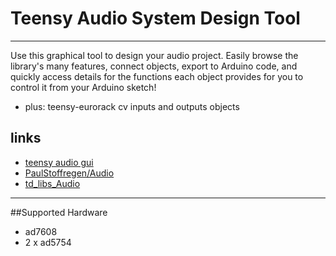 # Teensy Audio System Design Tool 

------------------------
Use this graphical tool to design your audio project.  Easily browse the library's many features, connect objects, export to Arduino code, and quickly access details for the functions each object provides for you to control it from your Arduino sketch!
* plus: teensy-eurorack cv inputs and outputs objects

## links
* [teensy audio gui](http://www.pjrc.com/teensy/gui/index.html)
* [PaulStoffregen/Audio](https://github.com/PaulStoffregen/Audio)
* [td_libs_Audio](http://www.pjrc.com/teensy/td_libs_Audio.html)

------------------------




##Supported Hardware
* ad7608
* 2 x ad5754




